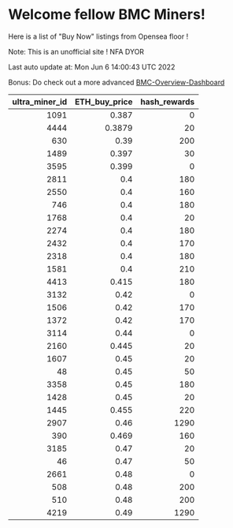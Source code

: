 # Welcome fellow BMC Miners!
Here is a list of "Buy Now" listings from Opensea floor !

Note: This is an unofficial site ! NFA DYOR

Last auto update at: Mon Jun  6 14:00:43 UTC 2022

Bonus: Do check out a more advanced [BMC-Overview-Dashboard](https://dune.com/defifunk/BMC-Overview-Dashboard)


|   ultra_miner_id |   ETH_buy_price |   hash_rewards |
|-----------------:|----------------:|---------------:|
|             1091 |          0.387  |              0 |
|             4444 |          0.3879 |             20 |
|              630 |          0.39   |            200 |
|             1489 |          0.397  |             30 |
|             3595 |          0.399  |              0 |
|             2811 |          0.4    |            180 |
|             2550 |          0.4    |            160 |
|              746 |          0.4    |            180 |
|             1768 |          0.4    |             20 |
|             2274 |          0.4    |            180 |
|             2432 |          0.4    |            170 |
|             2318 |          0.4    |            180 |
|             1581 |          0.4    |            210 |
|             4413 |          0.415  |            180 |
|             3132 |          0.42   |              0 |
|             1506 |          0.42   |            170 |
|             1372 |          0.42   |            170 |
|             3114 |          0.44   |              0 |
|             2160 |          0.445  |             20 |
|             1607 |          0.45   |             20 |
|               48 |          0.45   |             50 |
|             3358 |          0.45   |            180 |
|             1428 |          0.45   |             20 |
|             1445 |          0.455  |            220 |
|             2907 |          0.46   |           1290 |
|              390 |          0.469  |            160 |
|             3185 |          0.47   |             20 |
|               46 |          0.47   |             50 |
|             2661 |          0.48   |              0 |
|              508 |          0.48   |            200 |
|              510 |          0.48   |            200 |
|             4219 |          0.49   |           1290 |